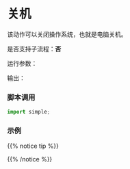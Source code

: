 # 关机 
该动作可以关闭操作系统，也就是电脑关机。



是否支持子流程：**否**

运行参数：



输出：



### 脚本调用

```python
import simple;

```

### 示例


{{% notice tip %}}

{{% /notice %}}
